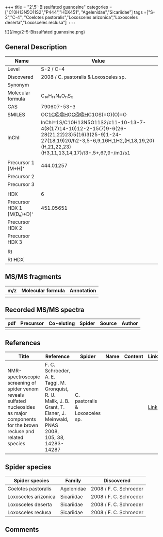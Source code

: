 +++
title = "2',5'-Bissulfated guanosine"
categories = ["C10H13N5O11S2","P444","HDX451",
"Agelenidae","Sicariidae"]
tags =["S-2","C-4",
"Coelotes pastoralis","Loxosceles arizonica","Loxosceles deserta","Loxosceles reclusa"]
+++

![](/img/2-5-Bissulfated guanosine.png)

## General Description

| Name                      | Value                                 |
|---------------------------|---------------------------------------|
| Level                     | S-2 / C-4                                   |
| Discovered                | 2008 / C. pastoralis & Loxosceles sp. |
| Synonym                   |                                       |
| Molecular formula         | C₁₀H₁₃N₅O₁₁S₂                         |
| CAS                       | 790607-53-3                           |
| SMILES | OC1[C@@H](COS(=O)(O)=O)O[C@@H](N2C=NC3=C2N=C(N)NC3=O)C1OS(=O)(O)=O  |
| InChI  | InChI=1S/C10H13N5O11S2/c11-10-13-7-4(8(17)14-10)12-2-15(7)9-6(26-28(21,22)23)5(16)3(25-9)1-24-27(18,19)20/h2-3,5-6,9,16H,1H2,(H,18,19,20)(H,21,22,23)(H3,11,13,14,17)/t3-,5+,6?,9-/m1/s1  |
|                           |                                       |
| Precursor 1 [M+H]⁺        | 444.01257                             |
| Precursor 2               |                                       |
| Precursor 3               |                                       |
|                           |                                       |
| HDX                       | 6                                     |
| Precursor HDX 1 [M(D₆)+D]⁺ | 451.05651                             |
| Precursor HDX 2           |                                       |
| Precursor HDX 3           |                                       |
|                           |                                       |
| Rt                        |                                       |
| Rt HDX                    |                                       |

## MS/MS fragments

| m/z | Molecular formula | Annotation |
|-----|-------------------|------------|
|     |                   |            |

## Recorded MS/MS spectra

| pdf | Precursor | Co-eluting | Spider | Source | Author |
|-----|-----------|------------|--------|--------|--------|
|     |           |            |        |        |        |

## References

| Title                                                                                                                  | Reference                                                                  | Spider      | Name | Content | Link                                           |
|----------------------------------------------------------------------------------------------------------------------------------------|-------------------------------------------------------------------------------------------------------------------------------|--------------------------------|------|---------|-----------------------------------------|
| NMR-spectroscopic screening of spider venom reveals sulfated nucleosides as major components for the brown recluse and related species | F. C. Schroeder, A. E. Taggi, M. Gronquist, R. U. Malik, J. B. Grant, T. Eisner, J. Meinwald, PNAS 2008, 105, 38, 14283-14287 | C. pastoralis & Loxosceles sp. |      |         | [Link](https://doi.org/10.1073/pnas.0806840105) |

## Spider species

| Spider species      | Family       | Discovered             |
|---------------------|--------------|------------------------|
| Coelotes pastoralis | Agelenidae | 2008 / F. C. Schroeder |
| Loxosceles arizonica      | Sicariidae   | 2008 / F. C. Schroeder |
| Loxosceles deserta      | Sicariidae   | 2008 / F. C. Schroeder |
| Loxosceles reclusa      | Sicariidae   | 2008 / F. C. Schroeder |

## Comments